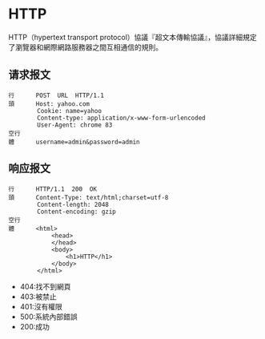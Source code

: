# HTTP
HTTP（hypertext transport protocol）協議『超文本傳輸協議』，協議詳細規定了瀏覽器和網際網路服務器之間互相通信的規則。

## 请求报文
```
行      POST  URL  HTTP/1.1 
頭      Host: yahoo.com
        Cookie: name=yahoo
        Content-type: application/x-www-form-urlencoded
        User-Agent: chrome 83
空行
體      username=admin&password=admin
```

## 响应报文
```
行      HTTP/1.1  200  OK
頭      Content-Type: text/html;charset=utf-8
        Content-length: 2048
        Content-encoding: gzip
空行    
體      <html>
            <head>
            </head>
            <body>
                <h1>HTTP</h1>
            </body>
        </html>
```
* 404:找不到網頁
* 403:被禁止
* 401:沒有權限
* 500:系統內部錯誤
* 200:成功